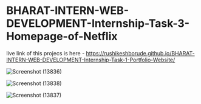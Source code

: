 # BHARAT-INTERN-WEB-DEVELOPMENT-Internship-Task-3-Homepage-of-Netflix

live link of this projecs is here - https://rushikeshborude.github.io/BHARAT-INTERN-WEB-DEVELOPMENT-Internship-Task-1-Portfolio-Website/


 ![Screenshot (13836)](https://github.com/RushikeshBorude/BHARAT-INTERN-WEB-DEVELOPMENT-Internship-Task-3-Homepage-of-Netflix/assets/86228914/2649a2ae-0201-40a4-a948-6a57fa3832ce)


![Screenshot (13838)](https://github.com/RushikeshBorude/BHARAT-INTERN-WEB-DEVELOPMENT-Internship-Task-3-Homepage-of-Netflix/assets/86228914/87afffa9-8c3d-40a7-8e07-4d0b5c3b5e50)


![Screenshot (13837)](https://github.com/RushikeshBorude/BHARAT-INTERN-WEB-DEVELOPMENT-Internship-Task-3-Homepage-of-Netflix/assets/86228914/3863b73c-33b0-48dc-b26b-878214f8c12d)


